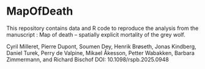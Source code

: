 # MapOfDeath
This repository contains data and R code to reproduce the analysis from the manuscript : Map of death – spatially explicit mortality of the grey wolf.  

Cyril Milleret, Pierre Dupont, Soumen Dey, Henrik Brøseth, Jonas Kindberg, Daniel Turek, Perry de Valpine, Mikael Åkesson, Petter Wabakken, Barbara Zimmermann, and Richard Bischof
DOI: 10.1098/rspb.2025.0948

